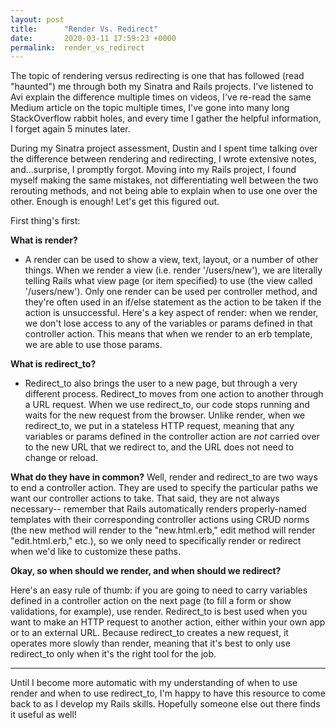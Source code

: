 ```yaml
---
layout: post
title:      "Render Vs. Redirect"
date:       2020-03-11 17:59:23 +0000
permalink:  render_vs_redirect
---
```



The topic of rendering versus redirecting is one that has followed (read "haunted") me through both my Sinatra and Rails projects. I've listened to Avi explain the difference multiple times on videos, I've re-read the same Medium article on the topic multiple times, I've gone into many long StackOverflow rabbit holes, and every time I gather the helpful information, I forget again 5 minutes later. 

During my Sinatra project assessment, Dustin and I spent time talking over the difference between rendering and redirecting, I wrote extensive notes, and...surprise, I promptly forgot. Moving into my Rails project, I found myself making the same mistakes, not differentiating well between the two rerouting methods, and not being able to explain when to use one over the other. Enough is enough! Let's get this figured out. 

First thing's first:

**What is render?**
* A render can be used to show a view, text, layout, or a number of other things. When we render a view (i.e. render '/users/new'), we are literally telling Rails what view page (or item specified) to use (the view called '/users/new'). Only one render can be used per controller method, and they're often used in an if/else statement as the action to be taken if the action is unsuccessful. Here's a key aspect of render: when we render, we don't lose access to any of the variables or params defined in that controller action. This means that when we render to an erb template, we are able to use those params.

**What is redirect_to?**
* Redirect_to also brings the user to a new page, but through a very different process. Redirect_to moves from one action to another through a URL request. When we use redirect_to, our code stops running and waits for the new request from the browser.  Unlike render, when we redirect_to, we put in a stateless HTTP request, meaning that any variables or params defined in the controller action are *not* carried over to the new URL that we redirect to, and the URL does not need to change or reload.

**What do they have in common?**
Well, render and redirect_to are two ways to end a controller action. They are used to specify the particular paths we want our controller actions to take. That said, they are not always necessary-- remember that Rails automatically renders properly-named templates with their corresponding controller actions using CRUD norms (the new method will render to the "new.html.erb," edit method will render "edit.html.erb," etc.), so we only need to specifically render or redirect when we'd like to customize these paths.

**Okay, so when should we render, and when should we redirect?**

Here's an easy rule of thumb: if you are going to need to carry variables defined in a controller action on the next page (to fill a form or show validations, for example), use render. Redirect_to is best used when you want to make an HTTP request to another action, either within your own app or to an external URL. Because redirect_to creates a new request, it operates more slowly than render, meaning that it's best to only use redirect_to only when it's the right tool for the job. 

***

Until I become more automatic with my understanding of when to use render and when to use redirect_to, I'm happy to have this resource to come back to as I develop my Rails skills. Hopefully someone else out there finds it useful as well!



